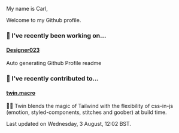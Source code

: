 My name is Carl,

Welcome to my Github profile.

### 🔭 I’ve recently been working on...

#### [Designer023](https://github.com/Designer023/Designer023) 
Auto generating Github Profile readme


### 🖖 I’ve recently contributed to...

#### [twin.macro](https://github.com/ben-rogerson/twin.macro) 
🦹‍♂️ Twin blends the magic of Tailwind with the flexibility of css-in-js (emotion, styled-components, stitches and goober) at build time.


Last updated on Wednesday, 3 August, 12:02 BST.